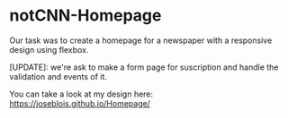 # notCNN-Homepage
Our task was to create a homepage for a newspaper with a responsive design using flexbox.

[UPDATE]: we're ask to make a form page for suscription and handle the validation and events of it.

You can take a look at my design here: https://joseblois.github.io/Homepage/ 

